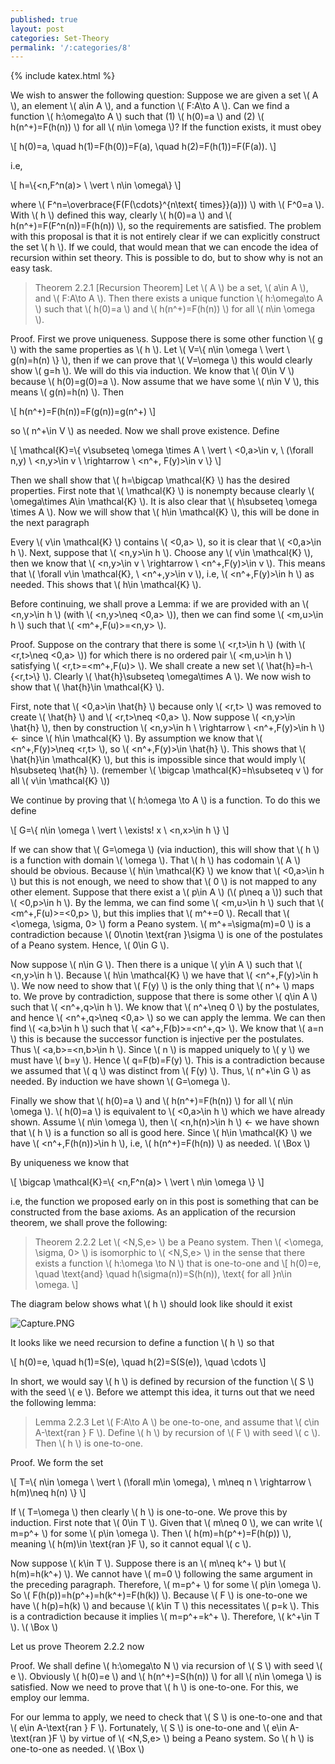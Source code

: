 ```yaml
---
published: true
layout: post
categories: Set-Theory
permalink: '/:categories/8'
---
```

{% include katex.html %}

We wish to answer the following question: Suppose we are given a set \\( A \\), an element \\( a\in A \\), and a function \\( F:A\to A \\). Can we find a function \\( h:\omega\to A \\) such that (1) \\( h(0)=a \\) and (2) \\( h(n^+)=F(h(n)) \\) for all \\( n\in \omega \\)? If the function exists, it must obey

\\[ h(0)=a, \quad h(1)=F(h(0))=F(a), \quad h(2)=F(h(1))=F(F(a)). \\]

i.e,

\\[ h=\\{<n,F^n(a)> \ \vert \ n\in \omega\\} \\]

where \\( F^n=\overbrace{F(F(\cdots}^{n\text{ times}}(a))) \\) with \\( F^0=a \\). With \\( h \\) defined this way, clearly \\( h(0)=a \\) and \\( h(n^+)=F(F^n(n))=F(h(n)) \\), so the requirements are satisfied. The problem with this proposal is that it is not entirely clear if we can explicitly construct the set \\( h \\). If we could, that would mean that we can encode the idea of recursion within set theory. This is possible to do, but to show why is not an easy task.

> Theorem 2.2.1 [Recursion Theorem] Let \\( A \\) be a set, \\( a\in A \\), and \\( F:A\to A \\). Then there exists a unique function \\( h:\omega\to A \\) such that \\( h(0)=a \\) and \\( h(n^+)=F(h(n)) \\) for all \\( n\in \omega \\).

Proof. First we prove uniqueness. Suppose there is some other function \\( g \\) with the same properties as \\( h \\). Let \\( V=\\{ n\in \omega \ \vert \ g(n)=h(n) \\} \\), then if we can prove that \\( V=\omega \\) this would clearly show \\( g=h \\). We will do this via induction. We know that \\( 0\in V \\) because \\( h(0)=g(0)=a \\). Now assume that we have some \\( n\in V \\), this means \\( g(n)=h(n) \\). Then 

\\[ h(n^+)=F(h(n))=F(g(n))=g(n^+) \\]

so \\( n^+\in V \\) as needed. Now we shall prove existence. Define

\\[ \mathcal{K}=\\{ v\subseteq \omega \times A \ \vert \ <0,a>\in v, \ (\forall n,y) \ <n,y>\in v \ \rightarrow \ <n^+, F(y)>\in v \\} \\]

Then we shall show that \\( h=\bigcap \mathcal{K} \\) has the desired properties. First note that \\( \mathcal{K} \\) is nonempty because clearly \\( \omega\times A\in \mathcal{K} \\). It is also clear that \\( h\subseteq \omega \times A \\). Now we will show that \\( h\in \mathcal{K} \\), this will be done in the next paragraph

Every \\( v\in \mathcal{K} \\) contains \\( <0,a> \\), so it is clear that \\( <0,a>\in h \\). Next, suppose that \\( <n,y>\in h \\). Choose any \\( v\in \mathcal{K} \\), then we know that \\( <n,y>\in v \ \rightarrow \ <n^+,F(y)>\in v \\). This means that \\( \forall v\in \mathcal{K}, \ <n^+,y>\in v \\), i.e, \\( <n^+,F(y)>\in h \\) as needed. This shows that \\( h\in \mathcal{K} \\).

Before continuing, we shall prove a Lemma: if we are provided with an \\( <n,y>\in h \\) (with \\( <n,y>\neq <0,a> \\)), then we can find some \\( <m,u>\in h \\) such that \\( <m^+,F(u)>=<n,y> \\).

Proof. Suppose on the contrary that there is some \\( <r,t>\in h \\) (with \\( <r,t>\neq <0,a> \\)) for which there is no ordered pair \\( <m,u>\in h \\) satisfying \\( <r,t>=<m^+,F(u)> \\). We shall create a new set \\( \hat{h}=h-\\{<r,t>\\} \\). Clearly \\( \hat{h}\subseteq \omega\times A \\). We now wish to show that \\( \hat{h}\in \mathcal{K} \\).

First, note that \\( <0,a>\in \hat{h} \\) because only \\( <r,t> \\) was removed to create \\( \hat{h} \\) and \\( <r,t>\neq <0,a> \\). Now suppose \\( <n,y>\in \hat{h} \\), then by construction \\( <n,y>\in h \ \rightarrow \ <n^+,F(y)>\in h \\) <- since \\( h\in \mathcal{K} \\). By assumption we know that \\( <n^+,F(y)>\neq <r,t> \\), so \\( <n^+,F(y)>\in \hat{h} \\). This shows that \\( \hat{h}\in \mathcal{K} \\), but this is impossible since that would imply \\( h\subseteq \hat{h} \\). (remember \\( \bigcap \mathcal{K}=h\subseteq v \\) for all \\( v\in \mathcal{K} \\))

We continue by proving that \\( h:\omega \to A \\) is a function. To do this we define

\\[ G=\\{ n\in \omega \ \vert \ \exists! x \ <n,x>\in h \\} \\]

If we can show that \\( G=\omega \\) (via induction), this will show that \\( h \\) is a function with domain \\( \omega \\). That \\( h \\) has codomain \\( A \\) should be obvious. Because \\( h\in \mathcal{K} \\) we know that \\( <0,a>\in h \\) but this is not enough, we need to show that \\( 0 \\) is not mapped to any other element. Suppose that there exist a \\( p\in A \\) (\\( p\neq a \\)) such that \\( <0,p>\in h \\). By the lemma, we can find some \\( <m,u>\in h \\) such that \\( <m^+,F(u)>=<0,p> \\), but this implies that \\( m^+=0 \\). Recall that \\( <\omega, \sigma, 0> \\) form a Peano system. \\( m^+=\sigma(m)=0 \\) is a contradiction because \\( 0\notin \text{ran }\sigma \\) is one of the postulates of a Peano system. Hence, \\( 0\in G \\).

Now suppose \\( n\in G \\). Then there is a unique \\( y\in A \\) such that \\( <n,y>\in h \\). Because \\( h\in \mathcal{K} \\) we have that \\( <n^+,F(y)>\in h \\). We now need to show that \\( F(y) \\) is the only thing that \\( n^+ \\) maps to. We prove by contradiction, suppose that there is some other \\( q\in A \\) such that \\( <n^+,q>\in h \\). We know that \\( n^+\neq 0 \\) by the postulates, and hence \\( <n^+,q>\neq <0,a> \\) so we can apply the lemma. We can then find \\( <a,b>\in h \\) such that \\( <a^+,F(b)>=<n^+,q> \\). We know that \\( a=n \\) this is because the successor function is injective per the postulates. Thus \\( <a,b>=<n,b>\in h \\). Since \\( n \\) is mapped uniquely to \\( y \\) we must have \\( b=y \\). Hence \\( q=F(b)=F(y) \\). This is a contradiction because we assumed that \\( q \\) was distinct from \\( F(y) \\). Thus, \\( n^+\in G \\) as needed. By induction we have shown \\( G=\omega \\).

Finally we show that \\( h(0)=a \\) and \\( h(n^+)=F(h(n)) \\) for all \\( n\in \omega \\). \\( h(0)=a \\) is equivalent to \\( <0,a>\in h \\) which we have already shown. Assume \\( n\in \omega \\), then \\( <n,h(n)>\in h \\) <- we have shown that \\( h \\) is a function so all is good here. Since \\( h\in \mathcal{K} \\) we have \\( <n^+,F(h(n))>\in h \\), i.e, \\( h(n^+)=F(h(n)) \\) as needed. \\( \Box \\)

By uniqueness we know that

\\[ \bigcap \mathcal{K}=\\{ <n,F^n(a)> \ \vert \ n\in \omega \\} \\]

i.e, the function we proposed early on in this post is something that can be constructed from the base axioms. As an application of the recursion theorem, we shall prove the following:

> Theorem 2.2.2 Let \\( <N,S,e> \\) be a Peano system. Then \\( <\omega, \sigma, 0> \\) is isomorphic to \\( <N,S,e> \\) in the sense that there exists a function \\( h:\omega \to N \\) that is one-to-one and
\\[ h(0)=e, \quad \text{and} \quad h(\sigma(n))=S(h(n)), \text{ for all }n\in \omega. \\]

The diagram below shows what \\( h \\) should look like should it exist

![Capture.PNG](/MathBlog/assets/Capture20.PNG)

It looks like we need recursion to define a function \\( h \\) so that

\\[ h(0)=e, \quad h(1)=S(e), \quad h(2)=S(S(e)), \quad \cdots \\]

In short, we would say \\( h \\) is defined by recursion of the function \\( S \\) with the seed \\( e \\). Before we attempt this idea, it turns out that we need the following lemma:

> Lemma 2.2.3 Let \\( F:A\to A \\) be one-to-one, and assume that \\( c\in A-\text{ran } F \\). Define \\( h \\) by recursion of \\( F \\) with seed \\( c \\). Then \\( h \\) is one-to-one. 

Proof. We form the set 

\\[ T=\\{ n\in \omega \ \vert \ (\forall m\in \omega), \ m\neq n \ \rightarrow \ h(m)\neq h(n) \\} \\]

If \\( T=\omega \\) then clearly \\( h \\) is one-to-one. We prove this by induction. First note that \\( 0\in T \\). Given that \\( m\neq 0 \\), we can write \\( m=p^+ \\) for some \\( p\in \omega \\). Then \\( h(m)=h(p^+)=F(h(p)) \\), meaning \\( h(m)\in \text{ran }F \\), so it cannot equal \\( c \\).

Now suppose \\( k\in T \\). Suppose there is an \\( m\neq k^+ \\) but \\( h(m)=h(k^+) \\). We cannot have \\( m=0 \\) following the same argument in the preceding paragraph. Therefore, \\( m=p^+ \\) for some \\( p\in \omega \\). So \\( F(h(p))=h(p^+)=h(k^+)=F(h(k)) \\). Because \\( F \\) is one-to-one we have \\( h(p)=h(k) \\) and because \\( k\in T \\) this necessitates \\( p=k \\). This is a contradiction because it implies \\( m=p^+=k^+ \\). Therefore, \\( k^+\in T \\). \\( \Box \\)

Let us prove Theorem 2.2.2 now

Proof. We shall define \\( h:\omega\to N \\) via recursion of \\( S \\) with seed \\( e \\). Obviously \\( h(0)=e \\) and \\( h(n^+)=S(h(n)) \\) for all \\( n\in \omega \\) is satisfied. Now we need to prove that \\( h \\) is one-to-one. For this, we employ our lemma.

For our lemma to apply, we need to check that \\( S \\) is one-to-one and that \\( e\in A-\text{ran } F \\). Fortunately, \\( S \\) is one-to-one and \\( e\in A-\text{ran }F \\) by virtue of \\( <N,S,e> \\) being a Peano system. So \\( h \\) is one-to-one as needed. \\( \Box \\)
